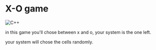 # X-O game
![C++](https://img.shields.io/badge/c++-%2300599C.svg?style=for-the-badge&logo=c%2B%2B&logoColor=white)

<p>in this game you'll chose between x and o, your system is the one left.</p>
<p>your system will chose the cells randomly.</p>
